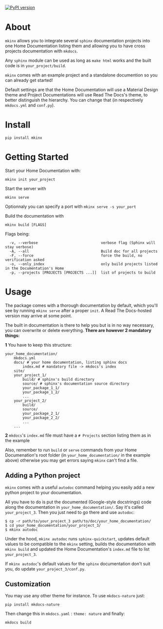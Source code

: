 [![PyPI version](https://badge.fury.io/py/mkinx.svg)](https://badge.fury.io/py/mkinx)

# About

`mkinx` allows you to integrate several `sphinx` documentation projects into one Home Documentation listing them and allowing you to have cross projects documentation with `mkdocs`. 

Any `sphinx` module can be used as long as `make html` works and the built code is in `your_project/build`.

`mkinx` comes with an example project and a standalone documention so you can already get started!

Default settings are that the Home Documentation will use a Material Design theme and Project Documentations will use Read The Docs's theme, to better distinguish the hierarchy. You can change that (in respectively `mkdocs.yml` and `conf.py`).

# Install

```
pip install mkinx
```

# Getting Started

Start your Home Documentation with:

```
mkinx init your_project
```

Start the server with 

```
mkinx serve
```

Optionnaly you can specify a port with `mkinx serve -s your_port`

Build the documentation with 

```
mkinx build [FLAGS]
```

Flags being:

```
  -v, --verbose                             verbose flag (Sphinx will stay verbose)
  -A, --all                                 Build doc for all projects
  -F, --force                               force the build, no verification asked
  -o, --only_index                          only build projects listed in the Documentation's Home
  -p, --projects [PROJECTS [PROJECTS ...]]  list of projects to build
```

# Usage

The package comes with a thorough documentation by default, which you'll see by running `mkinx serve` after a proper `init`. A Read The Docs-hosted version may arrive at some point. 

The built in documentation is there to help you but is in no way necessary, you can overwrite or delete everything. **There are however 2 mandatory things:**

**1** You have to keep this structure:

```
your_home_documentation/
    mkdocs.yml
    docs/ # your home documentation, listing sphinx docs
        index.md # mandatory file -> mkdocs's index
    site/
    your_project_1/
        build/ # sphinx's build directory
        source/ # sphinx's documentation source directory
        your_package_1_1/
        your_package_1_2/
        ...
    your_project_2/
        build/
        source/
        your_package_2_1/
        your_package_2_2/
        ...
    ...
```

**2**  `mkdocs`'s `index.md` file must have a `# Projects` section listing them as in the example

Also, remember to run `build` or `serve` commands from your Home Documenation's root folder (in `your_home_documentation/` in the example above) otherwise you may get errors saying `mkinx` can't find a file.

## Adding a Python project

`mkinx` comes with a useful `autodoc` command helping you easily add a new python project to your documentation.

All you have to do is put the documented (Google-style docstrings) code along the documentation in `your_home_documentation/`. Say it's called `your_project_3`. Then you just need to go there and use `autodoc`:

```
$ cp -r path/to/your_project_3 path/to/doc/your_home_documentation/
$ cd your_home_documentation/your_project_3/
$ mkinx autodoc
```

Under the hood, `mkinx autodoc` runs `sphinx-quickstart`, updates default values to be compatible to the `mkinx` setting, builds the documentation with `mkinx build` and updated the Home Documentation's `index.md` file to list `your_project_3`.

If `mkinx autodoc`'s default values for the `sphinx` documentation don't suit you, do update `your_project_3/conf.py`.

## Customization

You may use any other theme for instance. To use `mkdocs-nature` just:

```
pip install mkdocs-nature
```

Then change this in `mkdocs.yaml` : `theme: nature` and finally:

```
mkdocs build
```